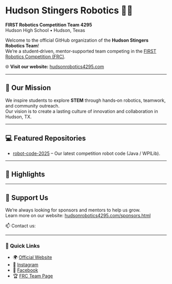 # Hudson Stingers Robotics 🐝🤖
**FIRST Robotics Competition Team 4295**  
Hudson High School • Hudson, Texas  

Welcome to the official GitHub organization of the **Hudson Stingers Robotics Team**!  
We’re a student‑driven, mentor‑supported team competing in the [FIRST Robotics Competition (FRC)](https://www.firstinspires.org/robotics/frc).  

🌐 **Visit our website:** [hudsonrobotics4295.com](https://www.hudsonrobotics4295.com/)  

---

## 🚀 Our Mission
We inspire students to explore **STEM** through hands‑on robotics, teamwork, and community outreach.  
Our vision is to create a lasting culture of innovation and collaboration in Hudson, TX.

---

## 💻 Featured Repositories
- [robot-code-2025](https://github.com/Hudson-Robotics/REEFSCAPE_2025) – Our latest competition robot code (Java / WPILib).

---

## 🎥 Highlights 

---

## 🤝 Support Us
We’re always looking for sponsors and mentors to help us grow.  
Learn more on our website: [hudsonrobotics4295.com/sponsors.html](https://www.hudsonrobotics4295.com/sponsors)  

📫 Contact us:

---

### 🔗 Quick Links
- 🌍 [Official Website](https://www.hudsonrobotics4295.com/)  
- 📸 [Instagram](https://www.instagram.com/hudsonstingers4295/)  
- 📘 [Facebook](https://www.facebook.com/team4295)  
- 🏆 [FRC Team Page](https://frc-events.firstinspires.org/team/4295)  
